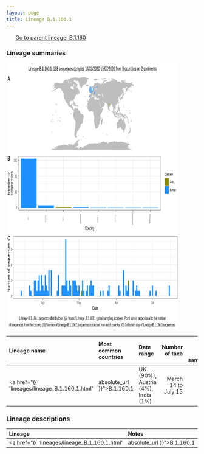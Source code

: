 ```yaml
---
layout: page
title: Lineage B.1.160.1
---
```




<p>
<ul class="actions small">
	 <a href="{{ 'lineages/lineage_B.1.160.html' | absolute_url }}" class="button special fit">Go to parent lineage: B.1.160</a>
</ul>
</p>
<h3> Lineage summaries</h3>

<img src="../assets/images/B.1.160.1.svg" alt="B.1.160.1 lineage summary figure" width="90%" height="700px" />


| Lineage name | Most common countries | Date range | Number of taxa |  Days since last sampling | Known Travel | Recall value |
|:-----|:-----|:-------|-------:|-------:|:---------|--------:|
| <a href="{{ 'lineages/lineage_B.1.160.1.html' | absolute_url }}">B.1.160.1</a> | UK (90%), Austria (4%), India (1%) | March 14 to July 15 | 138 |  | 0.99 |

<h3>Lineage descriptions</h3>

| Lineage | Notes |
|:-----|:-----|
| <a href="{{ 'lineages/lineage_B.1.160.1.html' | absolute_url }}">B.1.160.1</a> | English lineage nested in diversity of B.1.160 |

